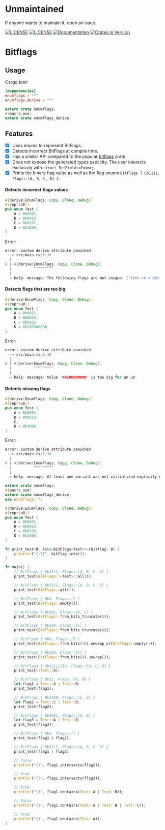 # Unmaintained 

If anyone wants to maintain it, open an issue.

[![LICENSE](https://img.shields.io/badge/license-MIT-blue.svg)](LICENSE-MIT)
[![LICENSE](https://img.shields.io/badge/license-apache-blue.svg)](LICENSE-APACHE)
[![Documentation](https://docs.rs/enumflags/badge.svg)](https://docs.rs/enumflags)
[![Crates.io Version](https://img.shields.io/crates/v/enumflags.svg)](https://crates.io/crates/enumflags)


# Bitflags

## Usage

Cargo.toml
```Toml
[dependencies]
enumflags = "*"
enumflags_derive = "*"
```

```Rust
extern crate enumflags;
#[macro_use]
extern crate enumflags_derive;
```

## Features

- [x] Uses enums to represent BitFlags.
- [x] Detects incorrect BitFlags at compile time.
- [x] Has a similar API compared to the popular [bitflags](https://crates.io/crates/bitflags) crate.
- [x] Does not expose the generated types explicity. The user interacts exclusivly with `struct BitFields<Enum>;`.
- [x] Prints the binary flag value as well as the flag enums `BitFlags { 0b1111, Flags::[A, B, C, D] }`.

#### Detects incorrect flags values

```Rust
#[derive(EnumFlags, Copy, Clone, Debug)]
#[repr(u8)]
pub enum Test {
    A = 0b0001,
    B = 0b0010,
    C = 0b0101,
    D = 0b1000,
}
```

Error:
```Rust
error: custom derive attribute panicked
 --> src/main.rs:6:10
  |
6 | #[derive(EnumFlags, Copy, Clone, Debug)]
  |          ^^^^^^^^^
  |
  = help: message: The following flags are not unique: ["Test::A = 0b1", "Test::C = 0b101"]
```


#### Detects flags that are too big
```Rust
#[derive(EnumFlags, Copy, Clone, Debug)]
#[repr(u8)]
pub enum Test {
    A = 0b0001,
    B = 0b0010,
    C = 0b0100,
    D = 0b100000000,
}
```

Error:
```Rust
error: custom derive attribute panicked
 --> src/main.rs:6:10
  |
6 | #[derive(EnumFlags, Copy, Clone, Debug)]
  |          ^^^^^^^^^
  |
  = help: message: Value '0b100000000' is too big for an u8
```

#### Detects missing flags

```Rust
#[derive(EnumFlags, Copy, Clone, Debug)]
#[repr(u8)]
pub enum Test {
    A = 0b0001,
    B = 0b0010,
    C,
    D = 0b1000,
}
```

Error:
```Rust
error: custom derive attribute panicked
 --> src/main.rs:6:10
  |
6 | #[derive(EnumFlags, Copy, Clone, Debug)]
  |          ^^^^^^^^^
  |
  = help: message: At least one variant was not initialized explicity with a value.
```


```Rust
extern crate enumflags;
#[macro_use]
extern crate enumflags_derive;
use enumflags::*;

#[derive(EnumFlags, Copy, Clone, Debug)]
#[repr(u8)]
pub enum Test {
    A = 0b0001,
    B = 0b0010,
    C = 0b0100,
    D = 0b1000,
}

fn print_test<B: Into<BitFlags<Test>>>(bitflag: B) {
    println!("{:?}", bitflag.into());
}

fn main() {
    // BitFlags { 0b1111, Flags::[A, B, C, D] }
    print_test(BitFlags::<Test>::all());

    // BitFlags { 0b1111, Flags::[A, B, C, D] }
    print_test(BitFlags::all());

    // BitFlags { 0b0, Flags::[] }
    print_test(BitFlags::empty());

    // BitFlags { 0b101, Flags::[A, C] }
    print_test(BitFlags::from_bits_truncate(5));

    // BitFlags { 0b100, Flags::[C] }
    print_test(BitFlags::from_bits_truncate(4));

    // BitFlags { 0b0, Flags::[] }
    print_test(BitFlags::from_bits(16).unwrap_or(BitFlags::empty()));

    // BitFlags { 0b100, Flags::[C] }
    print_test(BitFlags::from_bits(4).unwrap());

    // BitFlags { 0b11111110, Flags::[B, C, D] }
    print_test(!Test::A);

    // BitFlags { 0b11, Flags::[A, B] }
    let flag1 = Test::A | Test::B;
    print_test(flag1);

    // BitFlags { 0b1100, Flags::[C, D] }
    let flag2 = Test::C | Test::D;
    print_test(flag2);

    // BitFlags { 0b1001, Flags::[A, D] }
    let flag3 = Test::A | Test::D;
    print_test(flag3);

    // BitFlags { 0b0, Flags::[] }
    print_test(flag1 & flag2);

    // BitFlags { 0b1111, Flags::[A, B, C, D] }
    print_test(flag1 | flag2);

    // false
    println!("{}", flag1.intersects(flag2));

    // true
    println!("{}", flag1.intersects(flag3));

    // true
    println!("{}", flag1.contains(Test::A | Test::B));

    // false
    println!("{}", flag1.contains(Test::A | Test::B | Test::C));

    // true
    println!("{}", flag1.contains(Test::A));
}
```
